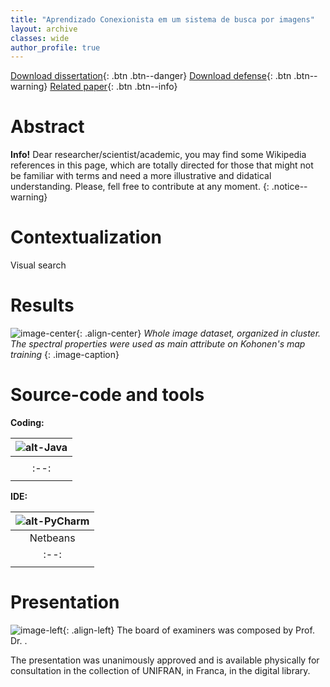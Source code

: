 ```yaml
---
title: "Aprendizado Conexionista em um sistema de busca por imagens"
layout: archive
classes: wide
author_profile: true
---
```


[<i class='fas fa-file-download'></i> Download dissertation](http://mtc-m16d.sid.inpe.br/col/sid.inpe.br/mtc-m19/2012/11.23.12.22/doc/publicacao.pdf){: .btn .btn--danger}
[<i class='fas fa-file-download'></i> Download defense](https://www.dropbox.com/s/t64tx0qsqzoq9hn/defense.pdf){: .btn .btn--warning}
[<i class='fas fa-file-download'></i> Related paper]({{site.baseurl}}/assets/files/publications/isprs-2013/isprs-2013.pdf){: .btn .btn--info}

Abstract
======
<h-abstract></h-abstract>

**Info!** Dear researcher/scientist/academic, you may find some Wikipedia references in this page, which are totally directed for those that might not be familiar with terms and need a more illustrative and didatical understanding. Please, fell free to contribute at any moment. 
{: .notice--warning}

Contextualization
======
Visual search

Results
======
![image-center]({{site.baseurl}}/assets/images/bachelor/pics/mapa.jpg){: .align-center}
*Whole image dataset, organized in cluster. The spectral properties were used as main attribute on Kohonen's map training* 
{: .image-caption}

Source-code and tools
======
**Coding:**

| ![alt-Java]({{site.baseurl}}/assets/images/logo/same-dim/java.png?style=centerme) |
|:--:|
| | Java |
|:--:|
|<i class="fa fa-ellipsis-h" style="color:red"></i><i class="fa fa-ellipsis-h" style="color:#454D5B"></i><i class="fa fa-ellipsis-h" style="color:#454D5B"></i><i class="fa fa-ellipsis-h" style="color:#454D5B"></i><i class="fa fa-ellipsis-h" style="color:#454D5B"></i>|

**IDE:**

| ![alt-PyCharm]({{site.baseurl}}/assets/images/logo/same-dim/netbeans.png?style=centerme) | 
|:--:|
| Netbeans |
|:--:|:--:|
| <i class="fa fa-ellipsis-h" style="color:red"></i><i class="fa fa-ellipsis-h" style="color:#454D5B"></i><i class="fa fa-ellipsis-h" style="color:#454D5B"></i><i class="fa fa-ellipsis-h" style="color:#454D5B"></i><i class="fa fa-ellipsis-h" style="color:#454D5B"></i>|

Presentation
======
![image-left]({{site.baseurl}}/assets/images/master/defense.png){: .align-left} The board of examiners was composed by Prof. Dr. .

The presentation was unanimously approved and is available physically for consultation in the collection of UNIFRAN, in Franca, in the digital library.
